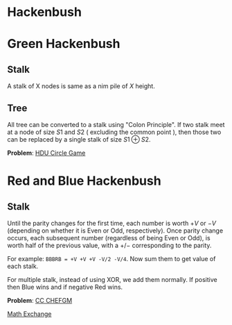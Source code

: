 # Hackenbush

# Green Hackenbush

## Stalk
A stalk of X nodes is same as a nim pile of $X$ height.

## Tree
All tree can be converted to a stalk using "Colon Principle". If two stalk meet at a node of size $S1$ and $S2$ ( excluding the common point ), then those two can be replaced by a single stalk of size $S1 \oplus S2$.

**Problem**: [HDU Circle Game](http://acm.hdu.edu.cn/showproblem.php?pid=5299)

# Red and Blue Hackenbush

## Stalk
Until the parity changes for the first time, each number is worth $+V$ or $-V$ (depending on whether it is Even or Odd, respectively). Once parity change occurs, each subsequent number (regardless of being Even or Odd), is worth half of the previous value, with a $+/-$ corresponding to the parity.

For example: `BBBRB = +V +V +V -V/2 -V/4`. Now sum them to get value of each stalk.

For multiple stalk, instead of using XOR, we add them normally. If positive then Blue wins and if negative Red wins.

**Problem**: [CC CHEFGM](https://www.codechef.com/problems/CHEFGM)

[Math Exchange](http://math.stackexchange.com/questions/556014/what-is-worth-of-a-stalk-in-red-blue-hackenbush)
